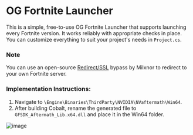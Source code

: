 # OG Fortnite Launcher

This is a simple, free-to-use OG Fortnite Launcher that supports launching every Fortnite version. It works reliably with appropriate checks in place. You can customize everything to suit your project's needs in `Project.cs`.

### Note
You can use an open-source [Redirect/SSL](https://github.com/Milxnor/Cobalt) bypass by Milxnor to redirect to your own Fortnite server.

### Implementation Instructions:
1. Navigate to `\Engine\Binaries\ThirdParty\NVIDIA\NVaftermath\Win64`.
2. After building Cobalt, rename the generated file to `GFSDK_Aftermath_Lib.x64.dll` and place it in the Win64 folder.

![image](https://github.com/user-attachments/assets/b8ec0628-2192-4b3a-8740-1019abf15a91)
